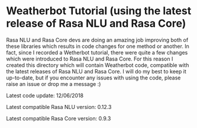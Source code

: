 # Weatherbot Tutorial (using the latest release of Rasa NLU and Rasa Core)

Rasa NLU and Rasa Core devs are doing an amazing job improving both of these libraries which results in code changes for one method or another. In fact, since I recorded a Wetherbot tutorial,
there were quite a few changes which were introduced to Rasa NLU and Rasa Core. For this reason I created this directory which will contain Weatherbot code, compatible with the latest
releases of Rasa NLU and Rasa Core. I will do my best to keep it up-to-date, but if you encounter any issues with using the code, please raise an issue or drop me a message :)

Latest code update: 12/06/2018

Latest compatible Rasa NLU version: 0.12.3

Latest compatible Rasa Core version: 0.9.3